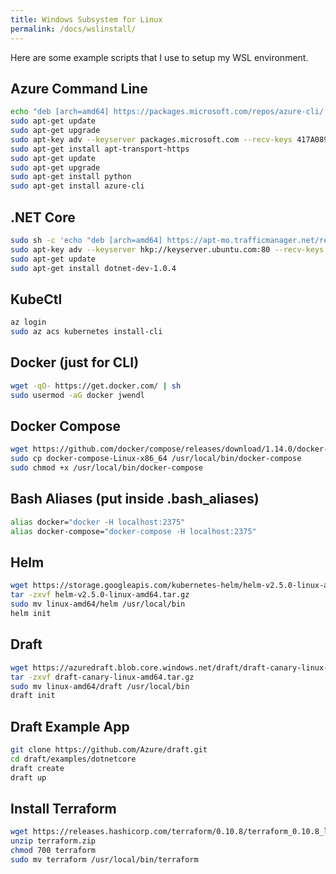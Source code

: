 ```yaml
---
title: Windows Subsystem for Linux
permalink: /docs/wslinstall/
---
```


Here are some example scripts that I use to setup my WSL environment.

## Azure Command Line
``` bash
echo "deb [arch=amd64] https://packages.microsoft.com/repos/azure-cli/ wheezy main" | sudo tee /etc/apt/sources.list.d/azure-cli.list
sudo apt-get update
sudo apt-get upgrade 
sudo apt-key adv --keyserver packages.microsoft.com --recv-keys 417A0893
sudo apt-get install apt-transport-https
sudo apt-get update
sudo apt-get upgrade
sudo apt-get install python
sudo apt-get install azure-cli
```

## .NET Core
``` bash
sudo sh -c 'echo "deb [arch=amd64] https://apt-mo.trafficmanager.net/repos/dotnet-release/ xenial main" > /etc/apt/sources.list.d/dotnetdev.list'
sudo apt-key adv --keyserver hkp://keyserver.ubuntu.com:80 --recv-keys 417A0893
sudo apt-get update
sudo apt-get install dotnet-dev-1.0.4
```

## KubeCtl
``` bash
az login
sudo az acs kubernetes install-cli
```

## Docker (just for CLI)
``` bash
wget -qO- https://get.docker.com/ | sh
sudo usermod -aG docker jwendl
```

## Docker Compose
``` bash
wget https://github.com/docker/compose/releases/download/1.14.0/docker-compose-`uname -s`-`uname -m`
sudo cp docker-compose-Linux-x86_64 /usr/local/bin/docker-compose
sudo chmod +x /usr/local/bin/docker-compose
```

## Bash Aliases (put inside .bash_aliases)
``` bash
alias docker="docker -H localhost:2375"
alias docker-compose="docker-compose -H localhost:2375"
```

## Helm
``` bash
wget https://storage.googleapis.com/kubernetes-helm/helm-v2.5.0-linux-amd64.tar.gz
tar -zxvf helm-v2.5.0-linux-amd64.tar.gz
sudo mv linux-amd64/helm /usr/local/bin
helm init
```

## Draft
``` bash
wget https://azuredraft.blob.core.windows.net/draft/draft-canary-linux-amd64.tar.gz
tar -zxvf draft-canary-linux-amd64.tar.gz
sudo mv linux-amd64/draft /usr/local/bin
draft init
```

## Draft Example App
``` bash
git clone https://github.com/Azure/draft.git
cd draft/examples/dotnetcore
draft create
draft up
```

## Install Terraform
``` bash
wget https://releases.hashicorp.com/terraform/0.10.8/terraform_0.10.8_linux_amd64.zip?_ga=2.122096331.1762544404.1509907251-1265081840.1498085730 -O terraform.zip
unzip terraform.zip
chmod 700 terraform
sudo mv terraform /usr/local/bin/terraform
```

